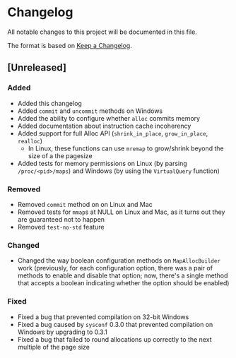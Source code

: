 <!-- Copyright 2017 the authors. See the 'Copyright and license' section of the
README.md file at the top-level directory of this repository.

Licensed under the Apache License, Version 2.0 (the LICENSE-APACHE file) or
the MIT license (the LICENSE-MIT file) at your option. This file may not be
copied, modified, or distributed except according to those terms. -->

# Changelog

All notable changes to this project will be documented in this file.

The format is based on [Keep a Changelog](http://keepachangelog.com/en/1.0.0/).

## [Unreleased]

### Added
- Added this changelog
- Added `commit` and `uncommit` methods on Windows
- Added the ability to configure whether `alloc` commits memory
- Added documentation about instruction cache incoherency
- Added support for full Alloc API (`shrink_in_place`, `grow_in_place`,
  `realloc`)
    - In Linux, these functions can use `mremap` to grow/shrink beyond the size
      of a the pagesize
- Added tests for memory permissions on Linux (by parsing `/proc/<pid>/maps`)
  and Windows (by using the `VirtualQuery` function)

### Removed
- Removed `commit` method on on Linux and Mac
- Removed tests for `mmap`s at NULL on Linux and Mac, as it turns out they are
  guaranteed not to happen
- Removed `test-no-std` feature

### Changed
- Changed the way boolean configuration methods on `MapAllocBuilder` work
  (previously, for each configuration option, there was a pair of methods to
  enable and disable that option; now, there's a single method that accepts a
  boolean indicating whether the option should be enabled)

### Fixed
- Fixed a bug that prevented compilation on 32-bit Windows
- Fixed a bug caused by `sysconf` 0.3.0 that prevented compilation on Windows
  by upgrading to 0.3.1
- Fixed a bug that failed to round allocations up correctly to the next multiple
  of the page size
